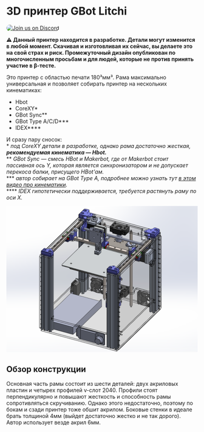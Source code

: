 # 3D принтер GBot Litchi

<a href="https://discord.gg/KYU2nGtZ2r" style="height: 40px !important;"><img src="https://discordapp.com/api/guilds/877551542272684082/widget.png?style=banner2" alt="Join us on Discord" style="height: 60px !important;width: 270px !important;border-radius: 19px !important;" ></a>

**⚠ Данный принтер находится в разработке. Детали могут изменится в любой момент. Скачивая и изготовливая их сейчас, вы делаете это на свой страх и риск. Промежуточный дизайн опубликован по многочисленным просьбам и для людей, которые не против принять участие в β-тесте.**

Это принтер с областью печати 180³мм³. Рама максимально универсальная и позволяет собирать принтер на нескольких кинематиках:
  * Hbot
  * CoreXY\*
  * GBot Sync\*\*
  * GBot Type A/C/D\*\*\*
  * IDEX\*\*\*\*

И сразу пару сносок:  
\* *под CoreXY детали в разработке, однако рама достаточно жесткая, **рекомендуемая кинематика — Hbot.***  
\*\* *GBot Sync — смесь HBot и Makerbot, где от Makerbot стоит пассивная ось Y, которая является синхронизатором и не допускает перекоса балки, присущего HBot'ам.*  
\*\*\* *автор собирает на GBot Type A, подробнее можно узнать тут [в этом видео про кинематики].*  
\*\*\*\* *IDEX гипотетически поддерживается, требуется растянуть раму по оси X.*  

![Внешний вид принтер](./pics/early-rough-design.png)

## Обзор конструкции
Основная часть рамы состоит из шести деталей: двух акриловых пластин и четырех профилей v-слот 2040. Профили стоят перпендикулярно и повышают жесткость и способность рамы сопротивляться скручиванию. Однако этого недостаточно, поэтому по бокам и сзади принтер тоже обшит акрилом. Боковые стенки в идеале брать толщиной 4мм (выйдет достаточно жестко и не так дорого). Автор использует везде акрил 6мм.



[в этом видео про кинематики]: https://youtu.be/pnqFbjBa5Ig
